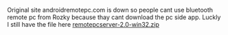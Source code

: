 Original site androidremotepc.com is down so people cant use bluetooth remote pc from Rozky because thay cant download the pc side app.
Luckly I still have the file here
[remotepcserver-2.0-win32.zip](https://github.com/eroge69/remotepcserver-2.0/blob/main/remotepcserver-2.0-win32.zip)
